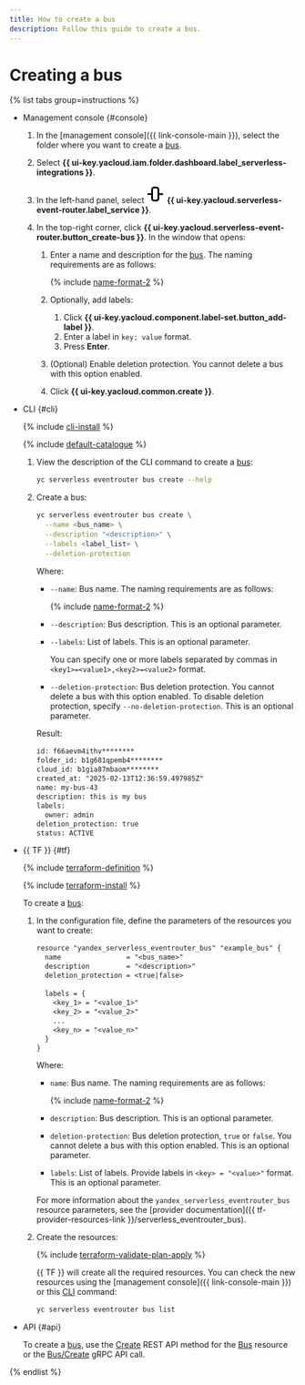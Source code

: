 ```yaml
---
title: How to create a bus
description: Follow this guide to create a bus.
---
```


# Creating a bus

{% list tabs group=instructions %}

- Management console {#console}

  1. In the [management console]({{ link-console-main }}), select the folder where you want to create a [bus](../../../concepts/eventrouter/bus.md).
  1. Select **{{ ui-key.yacloud.iam.folder.dashboard.label_serverless-integrations }}**.
  1. In the left-hand panel, select ![image](../../../../_assets/console-icons/object-align-center-vertical.svg) **{{ ui-key.yacloud.serverless-event-router.label_service }}**.
  1. In the top-right corner, click **{{ ui-key.yacloud.serverless-event-router.button_create-bus }}**. In the window that opens:

      1. Enter a name and description for the [bus](../../../concepts/eventrouter/bus.md). The naming requirements are as follows:

          {% include [name-format-2](../../../../_includes/name-format-2.md) %}

      1. Optionally, add labels:

          1. Click **{{ ui-key.yacloud.component.label-set.button_add-label }}**.
          1. Enter a label in `key: value` format.
          1. Press **Enter**.

      1. (Optional) Enable deletion protection. You cannot delete a bus with this option enabled.
      1. Click **{{ ui-key.yacloud.common.create }}**.

- CLI {#cli}

  {% include [cli-install](../../../../_includes/cli-install.md) %}

  {% include [default-catalogue](../../../../_includes/default-catalogue.md) %}

  1. View the description of the CLI command to create a [bus](../../../concepts/eventrouter/bus.md):

      ```bash
      yc serverless eventrouter bus create --help
      ```

  1. Create a bus:

      ```bash
      yc serverless eventrouter bus create \
        --name <bus_name> \
        --description "<description>" \
        --labels <label_list> \
        --deletion-protection
      ```

      Where:

      * `--name`: Bus name. The naming requirements are as follows:

          {% include [name-format-2](../../../../_includes/name-format-2.md) %}

      * `--description`: Bus description. This is an optional parameter.
      * `--labels`: List of labels. This is an optional parameter.

          You can specify one or more labels separated by commas in `<key1>=<value1>,<key2>=<value2>` format.

      * `--deletion-protection`: Bus deletion protection. You cannot delete a bus with this option enabled. To disable deletion protection, specify `--no-deletion-protection`. This is an optional parameter.

      Result:

      ```text
      id: f66aevm4ithv********
      folder_id: b1g681qpemb4********
      cloud_id: b1gia87mbaom********
      created_at: "2025-02-13T12:36:59.497985Z"
      name: my-bus-43
      description: this is my bus
      labels:
        owner: admin
      deletion_protection: true
      status: ACTIVE
      ```

- {{ TF }} {#tf}

  {% include [terraform-definition](../../../../_tutorials/_tutorials_includes/terraform-definition.md) %}

  {% include [terraform-install](../../../../_includes/terraform-install.md) %}

  To create a [bus](../../../concepts/eventrouter/bus.md):

  1. In the configuration file, define the parameters of the resources you want to create:

      ```hcl
      resource "yandex_serverless_eventrouter_bus" "example_bus" {
        name                = "<bus_name>"
        description         = "<description>"
        deletion_protection = <true|false>

        labels = {
          <key_1> = "<value_1>"
          <key_2> = "<value_2>"
          ...
          <key_n> = "<value_n>"
        }
      }
      ```

      Where:

      * `name`: Bus name. The naming requirements are as follows:

          {% include [name-format-2](../../../../_includes/name-format-2.md) %}

      * `description`: Bus description. This is an optional parameter.
      * `deletion-protection`: Bus deletion protection, `true` or `false`. You cannot delete a bus with this option enabled. This is an optional parameter.
      * `labels`: List of labels. Provide labels in `<key> = "<value>"` format. This is an optional parameter.

      For more information about the `yandex_serverless_eventrouter_bus` resource parameters, see the [provider documentation]({{ tf-provider-resources-link }}/serverless_eventrouter_bus).

  1. Create the resources:

      {% include [terraform-validate-plan-apply](../../../../_tutorials/_tutorials_includes/terraform-validate-plan-apply.md) %}

      {{ TF }} will create all the required resources. You can check the new resources using the [management console]({{ link-console-main }}) or this [CLI](../../../../cli/) command:

      ```bash
      yc serverless eventrouter bus list
      ```

- API {#api}

  To create a [bus](../../../concepts/eventrouter/bus.md), use the [Create](../../../../serverless-integrations/eventrouter/api-ref/Bus/create.md) REST API method for the [Bus](../../../../serverless-integrations/eventrouter/api-ref/Bus/index.md) resource or the [Bus/Create](../../../../serverless-integrations/eventrouter/api-ref/grpc/Bus/create.md) gRPC API call.

{% endlist %}
